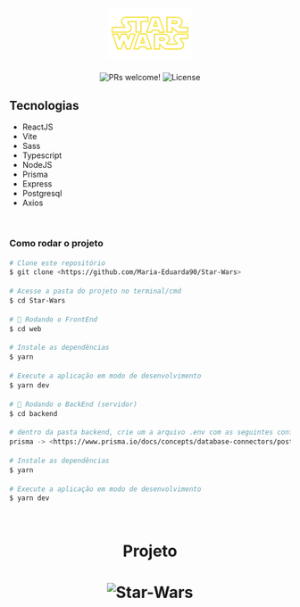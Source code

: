 <h1 align="center">
  <img width="150px" alt="logo" title="#logo" src="./web/src/images/Logo.png" />
</h1>

<p align="center">
 <img src="https://img.shields.io/static/v1?label=PRs&message=welcome&color=49AA26&labelColor=000000" alt="PRs welcome!" />

  <img alt="License" src="https://img.shields.io/static/v1?label=license&message=MIT&color=49AA26&labelColor=000000">
</p>

## Tecnologias

- ReactJS
- Vite
- Sass
- Typescript
- NodeJS
- Prisma
- Express
- Postgresql
- Axios

</br>

### Como rodar o projeto

```bash
# Clone este repositório
$ git clone <https://github.com/Maria-Eduarda90/Star-Wars>

# Acesse a pasta do projeto no terminal/cmd
$ cd Star-Wars

# 🎲 Rodando o FrontEnd
$ cd web

# Instale as dependências
$ yarn

# Execute a aplicação em modo de desenvolvimento
$ yarn dev

# 🎲 Rodando o BackEnd (servidor)
$ cd backend

# dentro da pasta backend, crie um a arquivo .env com as seguintes configurações do prisma, para fazer a conexão com o postgresql
prisma -> <https://www.prisma.io/docs/concepts/database-connectors/postgresql>

# Instale as dependências
$ yarn

# Execute a aplicação em modo de desenvolvimento
$ yarn dev

```

</br>

<h1 align="center"> 
	Projeto 
</h1>

<h1 align="center">
  <img alt="Star-Wars" title="#Star-Wars" src="./web/src/images/20220621_080645.gif" />
</h1>